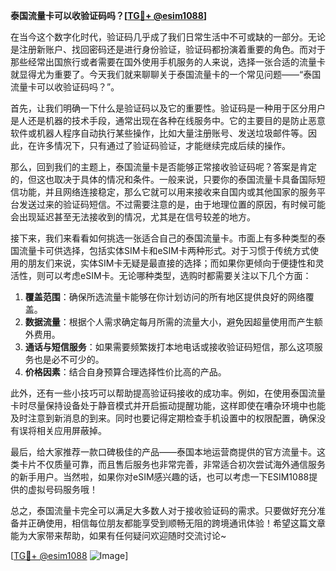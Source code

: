 **泰国流量卡可以收验证码吗？[[TG💪+ @esim1088](https://t.me/s/esim1088)]**

在当今这个数字化时代，验证码几乎成了我们日常生活中不可或缺的一部分。无论是注册新账户、找回密码还是进行身份验证，验证码都扮演着重要的角色。而对于那些经常出国旅行或者需要在国外使用手机服务的人来说，选择一张合适的流量卡就显得尤为重要了。今天我们就来聊聊关于泰国流量卡的一个常见问题——“泰国流量卡可以收验证码吗？”。

首先，让我们明确一下什么是验证码以及它的重要性。验证码是一种用于区分用户是人还是机器的技术手段，通常出现在各种在线服务中。它的主要目的是防止恶意软件或机器人程序自动执行某些操作，比如大量注册账号、发送垃圾邮件等。因此，在许多情况下，只有通过了验证码验证，才能继续完成后续的操作。

那么，回到我们的主题上，泰国流量卡是否能够正常接收验证码呢？答案是肯定的，但这也取决于具体的情况和条件。一般来说，只要你的泰国流量卡具备国际短信功能，并且网络连接稳定，那么它就可以用来接收来自国内或其他国家的服务平台发送过来的验证码短信。不过需要注意的是，由于地理位置的原因，有时候可能会出现延迟甚至无法接收到的情况，尤其是在信号较差的地方。

接下来，我们来看看如何挑选一张适合自己的泰国流量卡。市面上有多种类型的泰国流量卡可供选择，包括实体SIM卡和eSIM卡两种形式。对于习惯于传统方式使用的朋友们来说，实体SIM卡无疑是最直接的选择；而如果你更倾向于便捷性和灵活性，则可以考虑eSIM卡。无论哪种类型，选购时都需要关注以下几个方面：

1. **覆盖范围**：确保所选流量卡能够在你计划访问的所有地区提供良好的网络覆盖。
2. **数据流量**：根据个人需求确定每月所需的流量大小，避免因超量使用而产生额外费用。
3. **通话与短信服务**：如果需要频繁拨打本地电话或接收验证码短信，那么这项服务也是必不可少的。
4. **价格因素**：结合自身预算合理选择性价比高的产品。

此外，还有一些小技巧可以帮助提高验证码接收的成功率。例如，在使用泰国流量卡时尽量保持设备处于静音模式并开启振动提醒功能，这样即使在嘈杂环境中也能及时注意到新消息的到来。同时也要记得定期检查手机设置中的权限配置，确保没有误将相关应用屏蔽掉。

最后，给大家推荐一款口碑极佳的产品——泰国本地运营商提供的官方流量卡。这类卡片不仅质量可靠，而且售后服务也非常完善，非常适合初次尝试海外通信服务的新手用户。当然啦，如果你对eSIM感兴趣的话，也可以考虑一下ESIM1088提供的虚拟号码服务哦！

总之，泰国流量卡完全可以满足大多数人对于接收验证码的需求。只要做好充分准备并正确使用，相信每位朋友都能享受到顺畅无阻的跨境通讯体验！希望这篇文章能为大家带来帮助，如果有任何疑问欢迎随时交流讨论~

[[TG💪+ @esim1088](https://t.me/s/esim1088) ![Image](https://i.postimg.cc/4NQfJmqS/Snipaste-2025-05-13-00-14-12.png)]